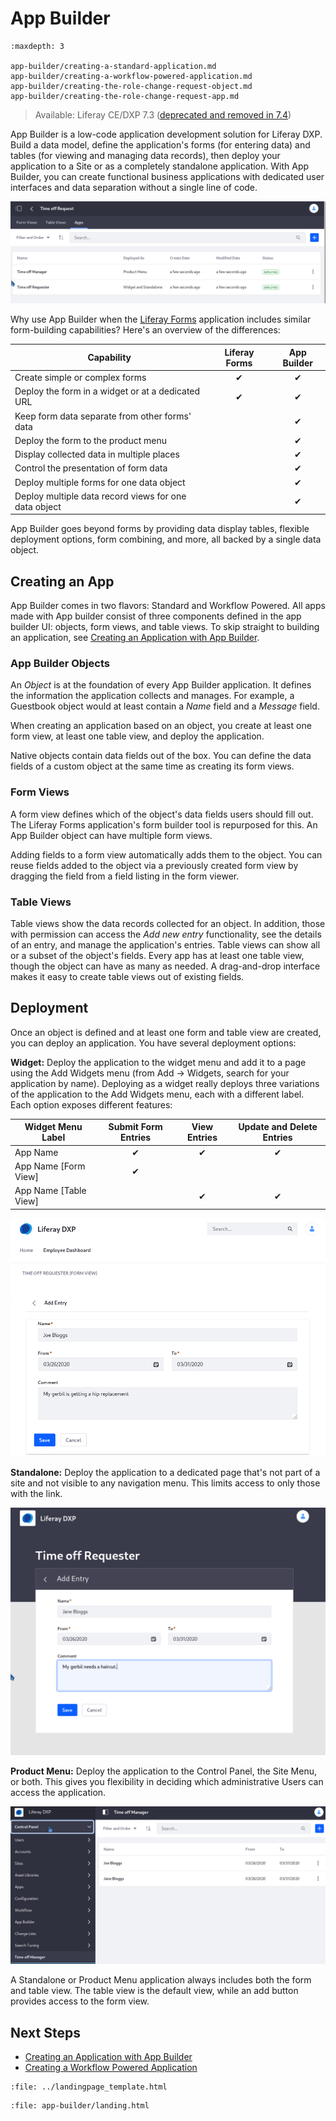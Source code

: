 # App Builder

```{toctree}
:maxdepth: 3

app-builder/creating-a-standard-application.md
app-builder/creating-a-workflow-powered-application.md
app-builder/creating-the-role-change-request-object.md
app-builder/creating-the-role-change-request-app.md
```

> Available: Liferay CE/DXP 7.3 ([deprecated and removed in 7.4](../installation-and-upgrades/upgrading-liferay/reference/maintenance-mode-and-deprecations-in-7-4.md#features-deprecated-in-7-4))

App Builder is a low-code application development solution for Liferay DXP. Build a data model, define the application's forms (for entering data) and tables (for viewing and managing data records), then deploy your application to a Site or as a completely standalone application. With App Builder, you can create functional business applications with dedicated user interfaces and data separation without a single line of code.

![Two separate applications are deployed for this App Builder object.](./app-builder/images/01.png)

Why use App Builder when the [Liferay Forms](../process-automation/forms/introduction-to-forms.md) application includes similar form-building capabilities? Here's an overview of the differences:

| Capability | Liferay Forms | App Builder |
|------------|:-------------:|:-----------:|
| Create simple or complex forms | &#10004; | &#10004; |
| Deploy the form in a widget or at a dedicated URL | &#10004; | &#10004; |
| Keep form data separate from other forms' data |  | &#10004; |
| Deploy the form to the product menu |      |    &#10004;   |
| Display collected data in multiple places |        |  &#10004;       |
| Control the presentation of form data |        |      &#10004;   |
| Deploy multiple forms for one data object |        |      &#10004;   |
| Deploy multiple data record views for one data object |        |      &#10004;   |

App Builder goes beyond forms by providing data display tables, flexible deployment options, form combining, and more, all backed by a single data object. 

## Creating an App

App Builder comes in two flavors: Standard and Workflow Powered. All apps made with App builder consist of three components defined in the app builder UI: objects, form views, and table views. To skip straight to building an application, see [Creating an Application with App Builder](./app-builder/creating-a-standard-application.md).

### App Builder Objects

An _Object_ is at the foundation of every App Builder application. It defines the information the application collects and manages. For example, a Guestbook object would at least contain a _Name_ field and a _Message_ field. 

When creating an application based on an object, you create at least one form view, at least one table view, and deploy the application.

Native objects contain data fields out of the box. You can define the data fields of a custom object at the same time as creating its form views.

### Form Views

A form view defines which of the object's data fields users should fill out. The Liferay Forms application's form builder tool is repurposed for this. An App Builder object can have multiple form views.

Adding fields to a form view automatically adds them to the object. You can reuse fields added to the object via a previously created form view by dragging the field from a field listing in the form viewer.

### Table Views

Table views show the data records collected for an object. In addition, those with permission can access the _Add new entry_ functionality, see the details of an entry, and manage the application's entries. Table views can show all or a subset of the object's fields. Every app has at least one table view, though the object can have as many as needed. A drag-and-drop interface makes it easy to create table views out of existing fields. 

## Deployment

Once an object is defined and at least one form and table view are created, you can deploy an application. You have several deployment options:

**Widget:** Deploy the application to the widget menu and add it to a page using the Add Widgets menu (from Add &rarr; Widgets, search for your application by name). Deploying as a widget really deploys three variations of the application to the Add Widgets menu, each with a different label. Each option exposes different features: 

| Widget Menu Label     | Submit Form Entries | View Entries | Update and Delete Entries |
|-----------------------|:-----------:|:------------:|:----------------:|
| App Name              |     &#10004;   |      &#10004;   |      &#10004;       |
| App Name [Form View]  |     &#10004;   |         |          |
| App Name [Table View] |        |      &#10004;   |      &#10004;       |

![App Builder widgets are placed on pages.](./app-builder/images/03.png)

**Standalone:** Deploy the application to a dedicated page that's not part of a site and not visible to any navigation menu. This limits access to only those with the link.

![Standalone App Builder applications are accessible only by direct link](./app-builder/images/04.png)

**Product Menu:** Deploy the application to the Control Panel, the Site Menu, or both. This gives you flexibility in deciding which administrative Users can access the application.

![App Builder applications can be added to the Product Menu.](./app-builder/images/02.png)

A Standalone or Product Menu application always includes both the form and table view. The table view is the default view, while an add button provides access to the form view.

## Next Steps

* [Creating an Application with App Builder](./app-builder/creating-a-standard-application.md)
* [Creating a Workflow Powered Application](./app-builder/creating-a-workflow-powered-application.md)

```{raw} html
:file: ../landingpage_template.html
```

```{raw} html
:file: app-builder/landing.html
```
